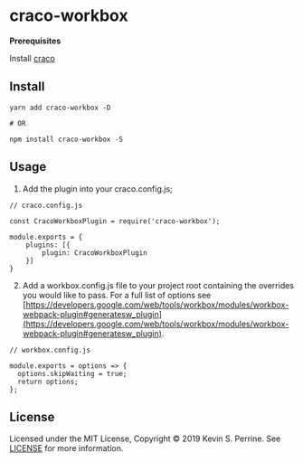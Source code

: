 # craco-workbox

**Prerequisites**

Install [craco](https://github.com/sharegate/craco)

## Install

```
yarn add craco-workbox -D

# OR

npm install craco-workbox -S
```

## Usage

1. Add the plugin into your craco.config.js;

```
// craco.config.js

const CracoWorkboxPlugin = require('craco-workbox');

module.exports = {
    plugins: [{
        plugin: CracoWorkboxPlugin
    }]
}
```

2. Add a workbox.config.js file to your project root containing the overrides you would like to pass. For a full list of options see [https://developers.google.com/web/tools/workbox/modules/workbox-webpack-plugin#generatesw_plugin](https://developers.google.com/web/tools/workbox/modules/workbox-webpack-plugin#generatesw_plugin).

```
// workbox.config.js

module.exports = options => {
  options.skipWaiting = true;
  return options;
};
```

## License

Licensed under the MIT License, Copyright ©️ 2019 Kevin S. Perrine. See [LICENSE](LICENSE) for more information.
